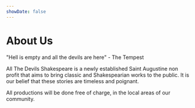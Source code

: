 ```yaml
---
showDate: false
---
```


# About Us

"Hell is empty and all the devils are here" - The Tempest

All The Devils Shakespeare is a newly established Saint Augustine non profit that aims to bring classic and Shakespearian works to the public.
It is our belief that these stories are timeless and poignant.

All productions will be done free of charge, in the local areas of our community.

